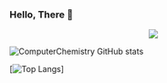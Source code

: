 ### Hello, There 🐧
<p align="center">
  <a href="https://skillicons.dev">
    <img src="https://skillicons.dev/icons?i=emacs,git,linux,c,cpp" />
     </a>
  </p>

![ComputerChemistry GitHub stats](https://github-readme-stats.vercel.app/api?username=ComputerChemistry&show_icons=true&theme=gruvbox)

[![Top Langs](https://github-readme-stats.vercel.app/api/top-langs/?username=ComputerChemistry&theme=gruvbox)]
